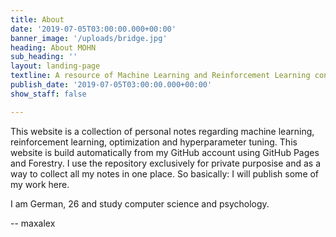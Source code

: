 ```yaml
---
title: About
date: '2019-07-05T03:00:00.000+00:00'
banner_image: '/uploads/bridge.jpg'
heading: About MOHN
sub_heading: ''
layout: landing-page
textline: A resource of Machine Learning and Reinforcement Learning content.
publish_date: '2019-07-05T03:00:00.000+00:00'
show_staff: false

---
```

This website is a collection of personal notes regarding machine learning,
reinforcement learning, optimization and hyperparameter tuning. This website
is build automatically from my GitHub account using GitHub Pages and Forestry.
I use the repository exclusively for private purposise and as a way to collect
all my notes in one place. So basically: I will publish some of my work here.


I am German, 26 and study computer science and psychology.

-- maxalex
